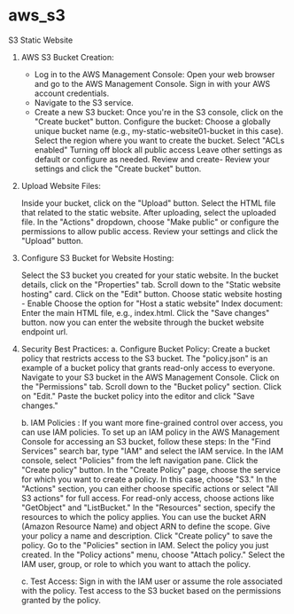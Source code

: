 # aws_s3

S3 Static Website

1. AWS S3 Bucket Creation:

     * Log in to the AWS Management Console:
          Open your web browser and go to the AWS Management Console.
          Sign in with your AWS account credentials.
     * Navigate to the S3 service.
     * Create a new S3 bucket:
          Once you're in the S3 console, click on the "Create bucket" button.
          Configure the bucket:
          Choose a globally unique bucket name (e.g., my-static-website01-bucket in this case).
          Select the region where you want to create the bucket.
          Select "ACLs enabled"
          Turning off block all public access
          Leave other settings as default or configure as needed.
          Review and create- Review your settings and click the "Create bucket" button.

2. Upload Website Files:
    
     Inside your bucket, click on the "Upload" button.
     Select the HTML file that related to the static website. 
     After uploading, select the uploaded file.
     In the "Actions" dropdown, choose "Make public" or configure the permissions to allow public access.
     Review your settings and click the "Upload" button.

3. Configure S3 Bucket for Website Hosting:

     Select the S3 bucket you created for your static website.
     In the bucket details, click on the "Properties" tab.
     Scroll down to the "Static website hosting" card.
     Click on the "Edit" button.
     Choose static website hosting - Enable
     Choose the option for "Host a static website"
     Index document: Enter the main HTML file, e.g., index.html.
     Click the "Save changes" button.
     now you can enter the website through the bucket website endpoint url.

4. Security Best Practices:
     a. Configure Bucket Policy:
          Create a bucket policy that restricts access to the S3 bucket. 
          The "policy.json" is an example of a bucket policy that grants read-only access to everyone.
          Navigate to your S3 bucket in the AWS Management Console.
          Click on the "Permissions" tab.
          Scroll down to the "Bucket policy" section.
          Click on "Edit."
          Paste the bucket policy into the editor and click "Save changes."

     b. IAM Policies :
          If you want more fine-grained control over access, you can use IAM policies.
          To set up an IAM policy in the AWS Management Console for accessing an S3 bucket, follow these steps:
          In the "Find Services" search bar, type "IAM" and select the IAM service.
          In the IAM console, select "Policies" from the left navigation pane.
          Click the "Create policy" button.
          In the "Create Policy" page, choose the service for which you want to create a policy. In this case, choose "S3."
          In the "Actions" section, you can either choose specific actions or select "All S3 actions" for full access. For read-only access, choose actions like "GetObject" 
          and "ListBucket."
          In the "Resources" section, specify the resources to which the policy applies. You can use the bucket ARN (Amazon Resource Name) and object ARN to define the scope.
          Give your policy a name and description.
          Click "Create policy" to save the policy.
          Go to the "Policies" section in IAM.
          Select the policy you just created.
          In the "Policy actions" menu, choose "Attach policy."
          Select the IAM user, group, or role to which you want to attach the policy.

   c. Test Access:
          Sign in with the IAM user or assume the role associated with the policy.
          Test access to the S3 bucket based on the permissions granted by the policy.


